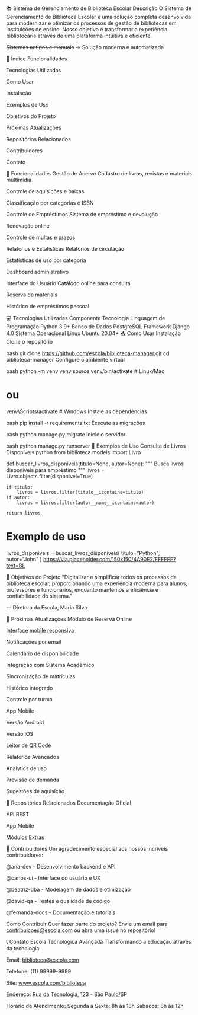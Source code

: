 📚 Sistema de Gerenciamento de Biblioteca Escolar
Descrição
O Sistema de Gerenciamento de Biblioteca Escolar é uma solução completa desenvolvida para modernizar e otimizar os processos de gestão de bibliotecas em instituições de ensino. Nosso objetivo é transformar a experiência bibliotecária através de uma plataforma intuitiva e eficiente.

~~Sistemas antigos e manuais~~ → Solução moderna e automatizada

📑 Índice
Funcionalidades

Tecnologias Utilizadas

Como Usar

Instalação

Exemplos de Uso

Objetivos do Projeto

Próximas Atualizações

Repositórios Relacionados

Contribuidores

Contato

🚀 Funcionalidades
Gestão de Acervo
Cadastro de livros, revistas e materiais multimídia

Controle de aquisições e baixas

Classificação por categorias e ISBN

Controle de Empréstimos
Sistema de empréstimo e devolução

Renovação online

Controle de multas e prazos

Relatórios e Estatísticas
Relatórios de circulação

Estatísticas de uso por categoria

Dashboard administrativo

Interface do Usuário
Catálogo online para consulta

Reserva de materiais

Histórico de empréstimos pessoal

💻 Tecnologias Utilizadas
Componente	Tecnologia
Linguagem de Programação	Python 3.9+
Banco de Dados	PostgreSQL
Framework	Django 4.0
Sistema Operacional	Linux Ubuntu 20.04+
📥 Como Usar
Instalação
Clone o repositório

bash
git clone https://github.com/escola/biblioteca-manager.git
cd biblioteca-manager
Configure o ambiente virtual

bash
python -m venv venv
source venv/bin/activate  # Linux/Mac
# ou
venv\Scripts\activate  # Windows
Instale as dependências

bash
pip install -r requirements.txt
Execute as migrações

bash
python manage.py migrate
Inicie o servidor

bash
python manage.py runserver
📝 Exemplos de Uso
Consulta de Livros Disponíveis
python
from biblioteca.models import Livro

def buscar_livros_disponiveis(titulo=None, autor=None):
    """
    Busca livros disponíveis para empréstimo
    """
    livros = Livro.objects.filter(disponivel=True)
    
    if titulo:
        livros = livros.filter(titulo__icontains=titulo)
    if autor:
        livros = livros.filter(autor__nome__icontains=autor)
    
    return livros

# Exemplo de uso
livros_disponiveis = buscar_livros_disponiveis(
    titulo="Python", 
    autor="John"
)
https://via.placeholder.com/150x150/4A90E2/FFFFFF?text=BL

🎯 Objetivos do Projeto
"Digitalizar e simplificar todos os processos da biblioteca escolar, proporcionando uma experiência moderna para alunos, professores e funcionários, enquanto mantemos a eficiência e confiabilidade do sistema."

— Diretora da Escola, Maria Silva

🔄 Próximas Atualizações
Módulo de Reserva Online

Interface mobile responsiva

Notificações por email

Calendário de disponibilidade

Integração com Sistema Acadêmico

Sincronização de matrículas

Histórico integrado

Controle por turma

App Mobile

Versão Android

Versão iOS

Leitor de QR Code

Relatórios Avançados

Analytics de uso

Previsão de demanda

Sugestões de aquisição

🔗 Repositórios Relacionados
Documentação Oficial

API REST

App Mobile

Módulos Extras

👥 Contribuidores
Um agradecimento especial aos nossos incríveis contribuidores:

@ana-dev - Desenvolvimento backend e API

@carlos-ui - Interface do usuário e UX

@beatriz-dba - Modelagem de dados e otimização

@david-qa - Testes e qualidade de código

@fernanda-docs - Documentação e tutoriais

Como Contribuir
Quer fazer parte do projeto? Envie um email para contribuicoes@escola.com ou abra uma issue no repositório!

📞 Contato
Escola Tecnológica Avançada
Transformando a educação através da tecnologia

Email: biblioteca@escola.com

Telefone: (11) 99999-9999

Site: www.escola.com/biblioteca

Endereço: Rua da Tecnologia, 123 - São Paulo/SP

Horário de Atendimento:
Segunda a Sexta: 8h às 18h
Sábados: 8h às 12h


